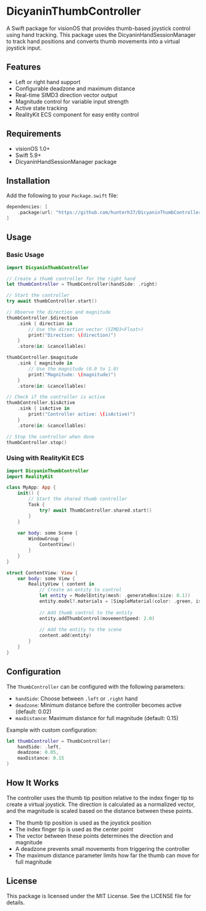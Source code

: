 # DicyaninThumbController

A Swift package for visionOS that provides thumb-based joystick control using hand tracking. This package uses the DicyaninHandSessionManager to track hand positions and converts thumb movements into a virtual joystick input.

## Features

- Left or right hand support
- Configurable deadzone and maximum distance
- Real-time SIMD3 direction vector output
- Magnitude control for variable input strength
- Active state tracking
- RealityKit ECS component for easy entity control

## Requirements

- visionOS 1.0+
- Swift 5.9+
- DicyaninHandSessionManager package

## Installation

Add the following to your `Package.swift` file:

```swift
dependencies: [
    .package(url: "https://github.com/hunterh37/DicyaninThumbController.git", from: "1.0.0")
]
```

## Usage

### Basic Usage

```swift
import DicyaninThumbController

// Create a thumb controller for the right hand
let thumbController = ThumbController(handSide: .right)

// Start the controller
try await thumbController.start()

// Observe the direction and magnitude
thumbController.$direction
    .sink { direction in
        // Use the direction vector (SIMD3<Float>)
        print("Direction: \(direction)")
    }
    .store(in: &cancellables)

thumbController.$magnitude
    .sink { magnitude in
        // Use the magnitude (0.0 to 1.0)
        print("Magnitude: \(magnitude)")
    }
    .store(in: &cancellables)

// Check if the controller is active
thumbController.$isActive
    .sink { isActive in
        print("Controller active: \(isActive)")
    }
    .store(in: &cancellables)

// Stop the controller when done
thumbController.stop()
```

### Using with RealityKit ECS

```swift
import DicyaninThumbController
import RealityKit

class MyApp: App {
    init() {
        // Start the shared thumb controller
        Task {
            try? await ThumbController.shared.start()
        }
    }
    
    var body: some Scene {
        WindowGroup {
            ContentView()
        }
    }
}

struct ContentView: View {
    var body: some View {
        RealityView { content in
            // Create an entity to control
            let entity = ModelEntity(mesh: .generateBox(size: 0.1))
            entity.model?.materials = [SimpleMaterial(color: .green, isMetallic: false)]
            
            // Add thumb control to the entity
            entity.addThumbControl(movementSpeed: 2.0)
            
            // Add the entity to the scene
            content.add(entity)
        }
    }
}
```

## Configuration

The `ThumbController` can be configured with the following parameters:

- `handSide`: Choose between `.left` or `.right` hand
- `deadzone`: Minimum distance before the controller becomes active (default: 0.02)
- `maxDistance`: Maximum distance for full magnitude (default: 0.15)

Example with custom configuration:

```swift
let thumbController = ThumbController(
    handSide: .left,
    deadzone: 0.05,
    maxDistance: 0.15
)
```

## How It Works

The controller uses the thumb tip position relative to the index finger tip to create a virtual joystick. The direction is calculated as a normalized vector, and the magnitude is scaled based on the distance between these points.

- The thumb tip position is used as the joystick position
- The index finger tip is used as the center point
- The vector between these points determines the direction and magnitude
- A deadzone prevents small movements from triggering the controller
- The maximum distance parameter limits how far the thumb can move for full magnitude

## License

This package is licensed under the MIT License. See the LICENSE file for details. 